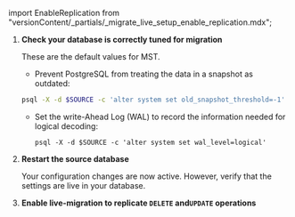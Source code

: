 import EnableReplication from "versionContent/_partials/_migrate_live_setup_enable_replication.mdx";

1. **Check your database is correctly tuned for migration**

   These are the default values for MST. 
 
   - Prevent PostgreSQL from treating the data in a snapshot as outdated:

    ```sh
    psql -X -d $SOURCE -c 'alter system set old_snapshot_threshold=-1'
    ```

   - Set the write-Ahead Log (WAL) to record the information needed for logical decoding:
   
     ```shell
     psql -X -d $SOURCE -c 'alter system set wal_level=logical'
     ```

1. **Restart the source database**

   Your configuration changes are now active. However, verify that the
   settings are live in your database.

1. **Enable live-migration to replicate `DELETE` and`UPDATE` operations**

   <EnableReplication />
   
[mst-portal]: https://portal.managed.timescale.com/login